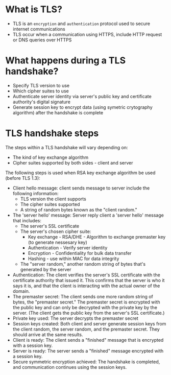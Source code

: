 # What is TLS?
- TLS is an `encryption` and `authentication` protocol used to secure internet communications
- TLS occur when a communication using HTTPS, include HTTP request or DNS queries over HTTPS

# What happens during a TLS handshake?
- Specify TLS version to use
- Which cipher suites to use
- Authenticate server identity via server's public key and certificate authority's digital signature
- Generate session key to encrypt data (using symetric crytography algorithm) after the handshake is complete

# TLS handshake steps
The steps within a TLS handshake will vary depending on:
- The kind of key exchange algorithm
- Cipher suites supported by both sides - client and server

The following steps is used when RSA key exchange algorithm be used (before TLS 1.3):
- Client hello message: client sends message to server include the following information:
  - TLS version the client supports
  - The cipher suites supported
  - A string of random bytes known as the "client random."
- The 'server hello' message: Server reply client a 'server hello' message that includes:
  - The server's SSL certificate
  - The server's chosen cipher suite:
    - Key exchange - RSA/DHE - Algorithm to exchange premaster key (to generate nessesary key)
    - Authentication - Verify server identity
    - Encryption - Confidentiality for bulk data transfer
    - Hashing - use within MAC for data integrity
  - The "server random," another random string of bytes that's generated by the server
- Authentication: The client verifies the server's SSL certificate with the certificate authority that issued it.
  This confirms that the server is who it says it is, and that the client is interacting with the actual owner of the domain.
- The premaster secret: The client sends one more random string of bytes, the "premaster secret." The premaster secret is encrypted with the public key and can only be decrypted with the private key by the server. (The client gets the public key from the server's SSL certificate.)
- Private key used: The server decrypts the premaster secret
- Session keys created: Both client and server generate session keys from the client random, the server random, and the premaster secret. They should arrive at the same results.
- Client is ready: The client sends a "finished" message that is encrypted with a session key.
- Server is ready: The server sends a "finished" message encrypted with a session key.
- Secure symmetric encryption achieved: The handshake is completed, and communication continues using the session keys.
